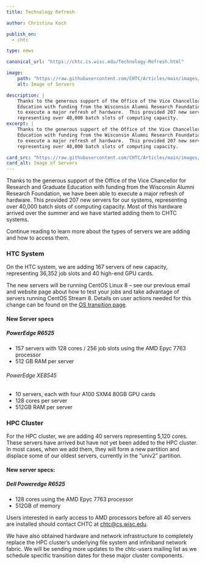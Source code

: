 ```yaml
---
title: Technology Refresh

author: Christina Koch

publish_on:
  - chtc

type: news

canonical_url: "https://chtc.cs.wisc.edu/Technology-Refresh.html"

image:
    path: "https://raw.githubusercontent.com/CHTC/Articles/main/images/PATh_Facility_Preview.jpeg"
    alt: Image of Servers

description: |
    Thanks to the generous support of the Office of the Vice Chancellor for Research and Graduate 
    Education with funding from the Wisconsin Alumni Research Foundation, we have been able 
    to execute a major refresh of hardware.  This provided 207 new servers for our systems, 
    representing over 40,000 batch slots of computing capacity.
excerpt: |
    Thanks to the generous support of the Office of the Vice Chancellor for Research and Graduate
    Education with funding from the Wisconsin Alumni Research Foundation, we have been able
    to execute a major refresh of hardware.  This provided 207 new servers for our systems,
    representing over 40,000 batch slots of computing capacity.

card_src: "https://raw.githubusercontent.com/CHTC/Articles/main/images/PATh_Facility_Preview.jpeg"
card_alt: Image of Servers
---
```


Thanks to the generous support of the Office of the Vice Chancellor for Research and Graduate Education with funding from the Wisconsin Alumni Research Foundation, we have been able to execute a major refresh of hardware.  This provided 207 new servers for our systems, representing over 40,000 batch slots of computing capacity. Most of this hardware arrived over the summer and we have started adding them to CHTC systems.

Continue reading to learn more about the types of servers we are adding and how to access them.

### HTC System

On the HTC system, we are adding 167 servers of new capacity, representing 36,352 job slots and 40 high-end GPU cards.

The new servers will be running CentOS Linux 8 – see our previous email and website page about how to test your jobs and
take advantage of servers running CentOS Stream 8. Details on user actions needed for this change can be found on the
[OS transition page](/uw-research-computing/os-transition-htc.html).

#### New Server specs

##### PowerEdge ​R6525

- 157 servers with 128 cores / 256 job slots using the AMD Epyc 7763 processor
- 512 GB RAM per server

###### PowerEdge XE8545

- 10 servers, each with four A100 SXM4 80GB GPU cards
- 128 cores per server
- 512GB RAM per server

### HPC Cluster

For the HPC cluster, we are adding 40 servers representing 5,120 cores. These servers have arrived but have not yet been added to the HPC cluster. In most cases, when we add them, they will form a new partition and displace some of our oldest servers, currently in the “univ2” partition.

#### New server specs:

##### Dell Poweredge R6525

- 128 cores using the AMD Epyc 7763 processor
- 512GB of memory

Users interested in early access to AMD processors before all 40 servers are installed should contact CHTC at [chtc@cs.wisc.edu](chtc@cs.wisc.edu).

We have also obtained hardware and network infrastructure to completely replace the HPC cluster’s underlying file system and infiniband network fabric. We will be sending more updates to the chtc-users mailing list as we schedule specific transition dates for these major cluster components. 
